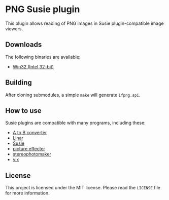 # PNG Susie plugin

This plugin allows reading of PNG images in Susie plugin-compatible image viewers.

## Downloads

The following binaries are available:  
* [Win32 (Intel 32-bit)](https://github.com/uyjulian/ifpng/releases/latest/download/ifpng.7z)  

## Building

After cloning submodules, a simple `make` will generate `ifpng.spi`.

## How to use

Susie plugins are compatible with many programs, including these:

- [A to B converter](http://www.asahi-net.or.jp/~KH4S-SMZ/spi/abc/index.html)
- [Linar](http://hp.vector.co.jp/authors/VA015839/)
- [Susie](http://www.digitalpad.co.jp/~takechin/betasue.html#susie32)
- [picture effecter](http://www.asahi-net.or.jp/~DS8H-WTNB/software/index.html)
- [stereophotomaker](http://stereo.jpn.org/eng/stphmkr/)
- [vix](http://www.forest.impress.co.jp/library/software/vix/)

## License

This project is licensed under the MIT license. Please read the `LICENSE` file for more information.
